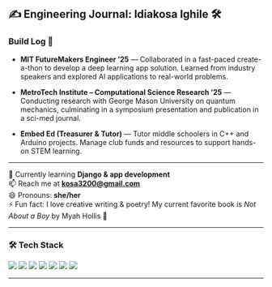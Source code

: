 ## ✍️ Engineering Journal: Idiakosa Ighile 🛠️

### Build Log 📓

- **MIT FutureMakers Engineer ’25** — Collaborated in a fast-paced create-a-thon to develop a deep learning app solution. Learned from industry speakers and explored AI applications to real-world problems.

- **MetroTech Institute – Computational Science Research ’25** — Conducting research with George Mason University on quantum mechanics, culminating in a symposium presentation and publication in a sci-med journal.

- **Embed Ed (Treasurer & Tutor)** — Tutor middle schoolers in C++ and Arduino projects. Manage club funds and resources to support hands-on STEM learning.

---

🌱 Currently learning **Django & app development**  
📫 Reach me at **kosa3200@gmail.com**  
😄 Pronouns: **she/her**  
⚡ Fun fact: I love creative writing & poetry! My current favorite book is *Not About a Boy* by Myah Hollis 📖

---

### 🛠️ Tech Stack
<p>
  <img src="https://img.shields.io/badge/Python-3776AB?style=for-the-badge&logo=python&logoColor=white" />
  <img src="https://img.shields.io/badge/Java-007396?style=for-the-badge&logo=java&logoColor=white" />
  <img src="https://img.shields.io/badge/C++-00599C?style=for-the-badge&logo=cplusplus&logoColor=white" />
  <img src="https://img.shields.io/badge/JavaScript-F7DF1E?style=for-the-badge&logo=javascript&logoColor=black" />
  <img src="https://img.shields.io/badge/HTML5-E34F26?style=for-the-badge&logo=html5&logoColor=white" />
  <img src="https://img.shields.io/badge/VS%20Code-007ACC?style=for-the-badge&logo=visual-studio-code&logoColor=white" />
  <img src="https://img.shields.io/badge/Eclipse-2C2255?style=for-the-badge&logo=eclipse&logoColor=white" />
</p>
</p>

---

<!--### 📊 GitHub Stats
![Idiakosa's GitHub stats](https://github-readme-stats.vercel.app/api?username=Idiakosa&show_icons=true&theme=tokyonight)
-->
